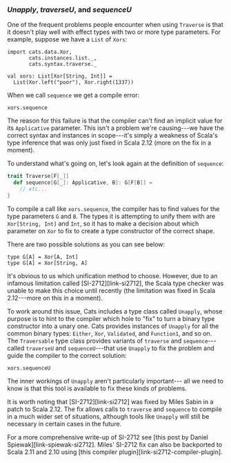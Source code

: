 ### *Unapply*, *traverseU*, and *sequenceU*

One of the frequent problems people encounter when using `Traverse`
is that it doesn't play well with effect types with two or more type parameters.
For example, suppose we have a `List` of `Xors`:

```tut:book
import cats.data.Xor,
       cats.instances.list._,
       cats.syntax.traverse._

val xors: List[Xor[String, Int]] =
  List(Xor.left("poor"), Xor.right(1337))
```

When we call `sequence` we get a compile error:

```tut:book:fail
xors.sequence
```

The reason for this failure is that
the compiler can't find an implicit value for its `Applicative` parameter.
This isn't a problem we're causing---we have the correct syntax and instances in scope---it's
simply a weakness of Scala's type inference that was only just fixed in Scala 2.12
(more on the fix in a moment).

To understand what's going on, let's look again at the definition of `sequence`:

```scala
trait Traverse[F[_]]
  def sequence[G[_]: Applicative, B]: G[F[B]] =
    // etc...
}
```

To compile a call like `xors.sequence`,
the compiler has to find values for the type parameters `G` and `B`.
The types it is attempting to unify them with are `Xor[String, Int]` and `Int`,
so it has to make a decision about which parameter on `Xor` to fix
to create a type constructor of the correct shape.

There are two possible solutions as you can see below:

```tut:book
type G[A] = Xor[A, Int]
type G[A] = Xor[String, A]
```

It's obvious to us which unification method to choose.
However, due to an infamous limitation called [SI-2712][link-si2712],
the Scala type checker was unable to make this choice until recently
(the limitation was fixed in Scala 2.12---more on this in a moment).

To work around this issue, Cats includes a type class called `Unapply`,
whose purpose is to hint to the compiler which hole to "fix" to turn a
binary type constructor into a unary one.
Cats provides instances of `Unapply` for all the common binary types:
`Either`, `Xor`, `Validated`, and `Function1`, and so on.
The `Traversable` type class provides variants
of `traverse` and `sequence`---called `traverseU` and `sequenceU`---that
use `Unapply` to fix the problem and guide the compiler to the correct solution:

```tut:book
xors.sequenceU
```

The inner workings of `Unapply` aren't particularly important---
all we need to know is that this tool is available to fix these kinds of problems.

It is worth noting that [SI-2712][link-si2712] was fixed by Miles Sabin in a patch to Scala 2.12.
The fix allows calls to `traverse` and `sequence` to compile in a much wider set of situations,
although tools like `Unapply` will still be necessary in certain cases in the future.

For a more comprehensive write-up of SI-2712
see [this post by Daniel Spiewak][link-spiewak-si2712].
Miles' SI-2712 fix can also be backported
to Scala 2.11 and 2.10 using [this compiler plugin][link-si2712-compiler-plugin].
